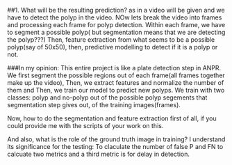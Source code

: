 ##1. What will be the resulting prediction? as in a video will be given and we have to detect the polyp in the video.
NOw lets break the video into frames and processing each frame for polyp detection.
Within each frame, we have to segment a possible polyp( but segmentation means that we are detecting the polyp???)
Then, feature extraction from what seems to be a possible polyp(say of 50x50),
then, predictive modelling to detect if it is a polyp or not.

###In my opinion:
This entire project is like a plate detection step in ANPR.
We first segment the possible regions out of each frame(all frames together make up the video),
Then, we extract features and normalize the number of them and 
Then, we train our model to predict new polyps. We train with two classes: polyp and no-polyp out of the possible 
polyp segements that segmentation step gives out, of the training images(frames).

Now, how to do the segmentation and feature extraction first of all, if you could provide me with the scripts of
your work on this.

And also, what is the role of the ground truth image in training?
I understand its significance for the testing: To claculate the number of false P and FN to calcuate two metrics and a third metric is for delay in detection.
